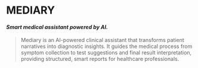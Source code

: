# MEDIARY

#### *Smart medical assistant powered by AI.*
> Mediary is an AI-powered clinical assistant that transforms patient narratives into diagnostic insights. It guides the medical process from symptom collection to test suggestions and final result interpretation, providing structured, smart reports for healthcare professionals.
